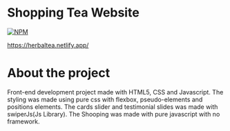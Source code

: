 # Shopping Tea Website
[![NPM](https://img.shields.io/npm/l/react)](https://github.com/Marycorreia12/assets/blob/main/LICENSE)

https://herbaltea.netlify.app/
# About the project

Front-end development project made with HTML5, CSS and Javascript.
The styling was made using pure css with  flexbox, pseudo-elements and positions elements.
The cards slider and testimonial slides was made with swiperJs(Js Library).
The Shooping was made with pure javascript with no framework.
